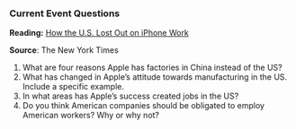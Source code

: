 ### Current Event Questions

**Reading:** [How the U.S. Lost Out on iPhone Work](http://www.nytimes.com/2012/01/22/business/apple-america-and-a-squeezed-middle-class.html)

**Source**: The New York Times


1. What are four reasons Apple has factories in China instead of the US?
2. What has changed in Apple’s attitude towards manufacturing in the US. Include a
specific example.
3. In what areas has Apple’s success created jobs in the US?
4. Do you think American companies should be obligated to employ American workers? Why or why not?
